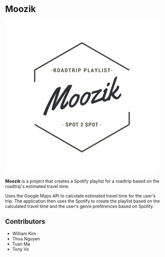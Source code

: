 # Moozik
![alt text](https://github.com/ProjectHusky/Moozik/blob/master/images/logo.png "CoreVal logo")

**Moozik** is a project that creates a Spotify playlist for a roadtrip based on the roadtrip's
estimated travel time.

Uses the Google Maps API to calculate estimated travel time for the user's trip. The application
then uses the Spotify to create the playlist based on the calculated travel time and the user's
genre preferences based on Spotify.

## Contributors
- William Kim
- Thoa Nguyen
- Tuan Ma
- Tony Vo
